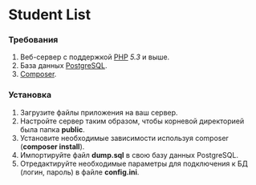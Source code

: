 # Student List
### Требования
1. Веб-сервер с поддержкой [PHP] *5.3* и выше.
2. База данных [PostgreSQL].
3. [Composer].

### Установка
1. Загрузите файлы приложения на ваш сервер.
2. Настройте сервер таким образом, чтобы корневой директорией была папка **public**.
3. Установите необходимые зависимости используя composer (**composer install**).
4. Импортируйте файл **dump.sql** в свою базу данных PostgreSQL.
5. Отредактируйте необходимые параметры для подключения к БД (логин, пароль) в файле **config.ini**.

[PHP]: <https://secure.php.net/>
[PostgreSQL]: <http://www.postgresql.org/>
[Composer]: <https://getcomposer.org/>